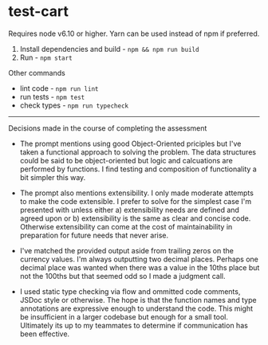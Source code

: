 # test-cart

Requires node v6.10 or higher. Yarn can be used instead of npm if preferred.

1. Install dependencies and build - `npm && npm run build`
2. Run - `npm start`

Other commands

- lint code - `npm run lint`
- run tests - `npm test`
- check types - `npm run typecheck`

---

Decisions made in the course of completing the assessment

- The prompt mentions using good Object-Oriented priciples but I've taken a
  functional approach to solving the problem. The data structures could be
  said to be object-oriented but logic and calcuations are performed by
  functions. I find testing and composition of functionality a bit simpler
  this way.

- The prompt also mentions extensibility. I only made moderate attempts to
  make the code extensible. I prefer to solve for the simplest case I'm
  presented with unless either a) extensibility needs are defined and agreed
  upon or b) extensibility is the same as clear and concise code. Otherwise
  extensibility can come at the cost of maintainability in preparation for
  future needs that never arise.

- I've matched the provided output aside from trailing zeros on the currency
  values. I'm always outputting two decimal places. Perhaps one decimal place
  was wanted when there was a value in the 10ths place but not the 100ths but
  that seemed odd so I made a judgment call.

- I used static type checking via flow and ommitted code comments, JSDoc style
  or otherwise. The hope is that the function names and type annotations are
  expressive enough to understand the code. This might be insufficient in a
  larger codebase but enough for a small tool. Ultimately its up to my teammates
  to determine if communication has been effective.
